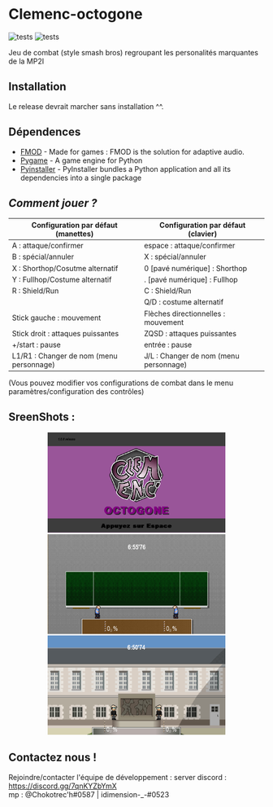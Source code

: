 # Clemenc-octogone

![tests](https://badgen.net/badge/windows/passing/green?icon=windows)
![tests](https://badgen.net/badge/linux/passing/green?icon=github)


Jeu de combat (style smash bros) regroupant les personalités marquantes de la MP2I

## Installation
Le release devrait marcher sans installation ^^.

## Dépendences
 - [FMOD](https://www.fmod.com) - Made for games : FMOD is the solution for adaptive audio.
 - [Pygame](https://www.pygame.org) - A game engine for Python
 - [Pyinstaller](https://pyinstaller.org) - PyInstaller bundles a Python application and all its dependencies into a single package

## _Comment jouer ?_
| Configuration par défaut (manettes)      | Configuration par défaut (clavier)     |
|------------------------------------------|----------------------------------------|
| A : attaque/confirmer                    | espace : attaque/confirmer             |
| B : spécial/annuler                      | X : spécial/annuler                    |
| X : Shorthop/Cosutme alternatif          | 0 [pavé numérique] : Shorthop          |
| Y : Fullhop/Costume alternatif           | . [pavé numérique] : Fullhop           |
| R : Shield/Run                           | C : Shield/Run                         |
|| Q/D : costume alternatif                 |
| Stick gauche : mouvement                 | Flèches directionnelles : mouvement    |
| Stick droit : attaques puissantes        | ZQSD : attaques puissantes             |
| +/start : pause                          | entrée : pause                         |
| L1/R1 : Changer de nom (menu personnage) | J/L : Changer de nom (menu personnage) |

(Vous pouvez modifier vos configurations de combat dans le menu paramètres/configuration des contrôles)

## SreenShots :

<p align="center">
  <img src="https://github.com/Chokotec-h/Clemenc-octogone/blob/main/DATA/Images/Examples/image%204.png" width="350" title="hover text">
  <img src="https://github.com/Chokotec-h/Clemenc-octogone/blob/main/DATA/Images/Examples/image%202.png" width="350" alt="accessibility text">
  <img src="https://github.com/Chokotec-h/Clemenc-octogone/blob/main/DATA/Images/Examples/image%203.png" width="350" title="hover text">
</p>

## Contactez nous !
Rejoindre/contacter l'équipe de développement :
server discord : https://discord.gg/7qnKYZbYmX <br>
mp : @Chokotrec'h#0587 | idimension-_-#0523
